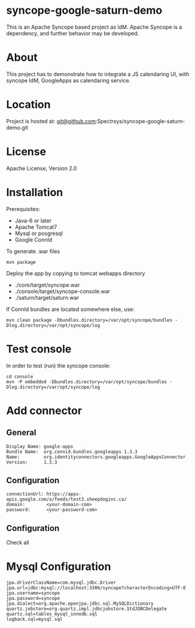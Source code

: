 syncope-google-saturn-demo
===================

This is an Apache Syncope based project as IdM. Apache Syncope is a dependency, and further behavior may be developed.

About
===================

This project has to demonstrate how to integrate a JS calendaring UI, with syncope IdM, GoogleApps as calendaring service.

Location
===================
Project is hosted at: git@github.com:Spectrsys/syncope-google-saturn-demo.git

License
===================
Apache License, Version 2.0

Installation
===================
Prerequisites:

- Java-6 or later
- Apache Tomcat7
- Mysql or posgresql
- Google ConnId

To generate .war files

    mvn package

Deploy the app by copying to tomcat webapps directory

- ./core/target/syncope.war
- ./console/target/syncope-console.war
- ./saturn/target/saturn.war

If ConnId bundles are located somewhere else, use:

    mvn clean package -Dbundles.directory=/var/opt/syncope/bundles -Dlog.directory=/var/opt/syncope/log

Test console
===================

In order to test (run) the syncope console:

    cd console
    mvn -P embedded -Dbundles.directory=/var/opt/syncope/bundles -Dlog.directory=/var/opt/syncope/log

Add connector
===================

General
-------------

    Display Name: google-apps
    Bundle Name:  org.connid.bundles.googleapps 1.3.3
    Name:         org.identityconnectors.googleapps.GoogleAppsConnector
    Version:      1.3.3

Configuration
-------------

    connectionUrl: https://apps-apis.google.com/a/feeds/test3.sheepdoginc.ca/
    domain:        <your-domain-com>
    password:      <your-password-com>

Configuration
-------------

Check all


Mysql Configuration
====================

    jpa.driverClassName=com.mysql.jdbc.Driver
    jpa.url=jdbc:mysql://localhost:3306/syncope?characterEncoding=UTF-8
    jpa.username=syncope
    jpa.password=syncope
    jpa.dialect=org.apache.openjpa.jdbc.sql.MySQLDictionary
    quartz.jobstore=org.quartz.impl.jdbcjobstore.StdJDBCDelegate
    quartz.sql=tables_mysql_innodb.sql
    logback.sql=mysql.sql

